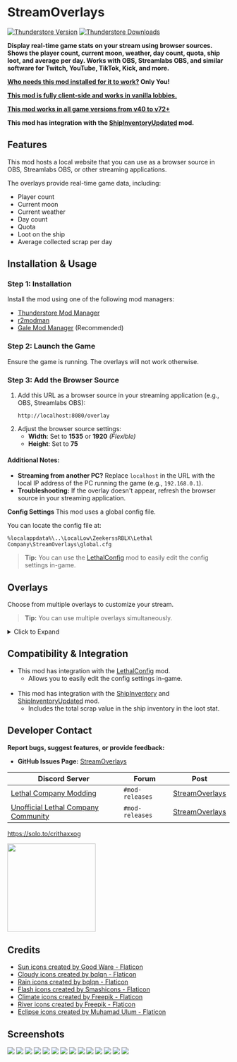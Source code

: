 # StreamOverlays

[![Thunderstore Version](https://img.shields.io/thunderstore/v/Zehs/StreamOverlays?style=for-the-badge&logo=thunderstore&logoColor=white)](https://thunderstore.io/c/lethal-company/p/Zehs/StreamOverlays)
[![Thunderstore Downloads](https://img.shields.io/thunderstore/dt/Zehs/StreamOverlays?style=for-the-badge&logo=thunderstore&logoColor=white)](https://thunderstore.io/c/lethal-company/p/Zehs/StreamOverlays)

**Display real-time game stats on your stream using browser sources. Shows the player count, current moon, weather, day count, quota, ship loot, and average per day. Works with OBS, Streamlabs OBS, and similar software for Twitch, YouTube, TikTok, Kick, and more.**

**<ins>Who needs this mod installed for it to work?</ins> Only You!**

**<ins>This mod is fully client-side and works in vanilla lobbies.</ins>**

**<ins>This mod works in all game versions from v40 to v72+</ins>**

**This mod has integration with the [ShipInventoryUpdated](https://thunderstore.io/c/lethal-company/p/LethalCompanyModding/ShipInventoryUpdated) mod.**

## Features

This mod hosts a local website that you can use as a browser source in OBS, Streamlabs OBS, or other streaming applications.

The overlays provide real-time game data, including:
- Player count
- Current moon
- Current weather
- Day count
- Quota
- Loot on the ship
- Average collected scrap per day

## Installation & Usage

### Step 1: Installation

Install the mod using one of the following mod managers:  
- [Thunderstore Mod Manager](https://www.overwolf.com/app/thunderstore-thunderstore_mod_manager)  
- [r2modman](https://github.com/ebkr/r2modmanPlus/releases)  
- [Gale Mod Manager](https://github.com/Kesomannen/gale/releases) (Recommended)

### Step 2: Launch the Game

Ensure the game is running. The overlays will not work otherwise.

### Step 3: Add the Browser Source
1. Add this URL as a browser source in your streaming application (e.g., OBS, Streamlabs OBS):  
   ```
   http://localhost:8080/overlay
   ```  
2. Adjust the browser source settings:  
   - **Width**: Set to **1535** or **1920** *(Flexible)*  
   - **Height**: Set to **75**

#### Additional Notes:

- **Streaming from another PC?** Replace `localhost` in the URL with the local IP address of the PC running the game (e.g., `192.168.0.1`).  
- **Troubleshooting:** If the overlay doesn't appear, refresh the browser source in your streaming application. 

**Config Settings**
This mod uses a global config file.

You can locate the config file at:
```
%localappdata%\..\LocalLow\ZeekerssRBLX\Lethal Company\StreamOverlays\global.cfg
```

> **Tip:** You can use the [LethalConfig](https://thunderstore.io/c/lethal-company/p/AinaVT/LethalConfig/) mod to easily edit the config settings in-game.

## Overlays

Choose from multiple overlays to customize your stream.  
> **Tip:** You can use multiple overlays simultaneously.  

<details><summary>Click to Expand</summary>

### Default Overlay

- URL: `http://localhost:8080/overlay`  
- Displays: **Crew**, **Moon**, **Day**, **Quota**, **Loot**  
- Settings:  
  - **Width**: 1535 or 1920 *(Flexible)*  
  - **Height**: 75  

### Overlay 2

- URL: `http://localhost:8080/overlay2`  
- Displays: **Crew**, **Moon**, **Day**, **Quota**, **Loot**, **Average per day**  
- Settings:  
  - **Width**: 1800 or 1920 *(Flexible)*  
  - **Height**: 75  

### Individual Overlays
**Crew**
- URL: `http://localhost:8080/crew`  
- Displays: Player count  
- Settings:  
  - **Width**: 500 *(Flexible)*  
  - **Height**: 75  

**Moon & Weather**
- URL: `http://localhost:8080/moon`  
- Displays: Current moon and weather
- Settings:  
  - **Width**: 500 *(Flexible)*  
  - **Height**: 75  

**Day**
- URL: `http://localhost:8080/day`  
- Displays: Day count  
- Settings:  
  - **Width**: 500 *(Flexible)*  
  - **Height**: 75  

**Quota**
- URL: `http://localhost:8080/quota`  
- Displays: Quota  
- Settings:  
  - **Width**: 500 *(Flexible)*  
  - **Height**: 75  

**Loot**
- URL: `http://localhost:8080/loot`  
- Displays: Loot on the ship  
- Settings:  
  - **Width**: 500 *(Flexible)*  
  - **Height**: 75  

**Average Per Day**
- URL: `http://localhost:8080/averageperday`  
- Displays: Average scrap collected per day  
- Settings:  
  - **Width**: 500 *(Flexible)*  
  - **Height**: 75  

</details>

## Compatibility & Integration

- This mod has integration with the [LethalConfig](https://thunderstore.io/c/lethal-company/p/AinaVT/LethalConfig/) mod.
  - Allows you to easily edit the config settings in-game.
<br><br>
- This mod has integration with the [ShipInventory](https://thunderstore.io/c/lethal-company/p/WarperSan/ShipInventory/) and [ShipInventoryUpdated](https://thunderstore.io/c/lethal-company/p/SoftDiamond/ShipInventoryUpdated/) mod.
  - Includes the total scrap value in the ship inventory in the loot stat.

## Developer Contact

**Report bugs, suggest features, or provide feedback:**

- **GitHub Issues Page:** [StreamOverlays](https://github.com/ZehsTeam/Lethal-Company-StreamOverlays/issues)  

| **Discord Server** | **Forum** | **Post** |  
|--------------------|-----------|----------|  
| [Lethal Company Modding](https://discord.gg/XeyYqRdRGC) | `#mod-releases` | [StreamOverlays](https://discord.com/channels/1168655651455639582/1309938877405855856) |  
| [Unofficial Lethal Company Community](https://discord.gg/nYcQFEpXfU) | `#mod-releases` | [StreamOverlays](https://discord.com/channels/1169792572382773318/1309939026744053860) |  

https://solo.to/crithaxxog

[<img src="https://i.imgur.com/duJZQTS.png" width="200px">](https://ko-fi.com/zehsteam)

## Credits

* <a href="https://www.flaticon.com/free-icons/sun" title="sun icons">Sun icons created by Good Ware - Flaticon</a>
* <a href="https://www.flaticon.com/free-icons/cloudy" title="cloudy icons">Cloudy icons created by bqlqn - Flaticon</a>
* <a href="https://www.flaticon.com/free-icons/rain" title="rain icons">Rain icons created by bqlqn - Flaticon</a>
* <a href="https://www.flaticon.com/free-icons/flash" title="flash icons">Flash icons created by Smashicons - Flaticon</a>
* <a href="https://www.flaticon.com/free-icons/climate" title="climate icons">Climate icons created by Freepik - Flaticon</a>
* <a href="https://www.flaticon.com/free-icons/river" title="river icons">River icons created by Freepik - Flaticon</a>
* <a href="https://www.flaticon.com/free-icons/eclipse" title="eclipse icons">Eclipse icons created by Muhamad Ulum - Flaticon</a>

## Screenshots

<img src="https://i.imgur.com/JCtTmEZ.png">
<img src="https://i.imgur.com/Twfxu0z.png">
<img src="https://i.imgur.com/MugOPwD.png">
<img src="https://i.imgur.com/80GrHQ2.png">
<img src="https://i.imgur.com/wRUpp0P.png">
<img src="https://i.imgur.com/ulibb6U.png">
<img src="https://i.imgur.com/qYbWabP.png">
<img src="https://i.imgur.com/rAjjhMP.png">
<img src="https://i.imgur.com/YgtE1PN.png">
<img src="https://i.imgur.com/vVFPtye.png">
<img src="https://i.imgur.com/8p9mwHr.png">
<img src="https://i.imgur.com/4stZ8hE.png">
<img src="https://i.imgur.com/k4JgrEQ.png">
<img src="https://i.imgur.com/yDfkJKd.png">
